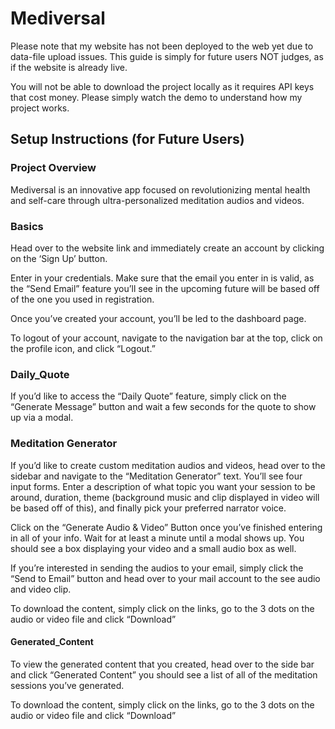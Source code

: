 # Mediversal

Please note that my website has not been deployed to the web yet due to data-file upload issues. This guide is simply for future users NOT judges, as if the website is already live. 

You will not be able to download the project locally as it requires API keys that cost money. Please simply watch the demo to understand how my project works. 


## Setup Instructions (for Future Users)

### Project Overview

Mediversal is an innovative app focused on revolutionizing mental health and self-care through ultra-personalized meditation audios and videos.

### Basics

Head over to the website link and immediately create an account by clicking on the ‘Sign Up’ button. 

Enter in your credentials. Make sure that the email you enter in is valid, as the “Send Email” feature you’ll see in the upcoming future will be based off of the one you used in registration. 

Once you’ve created your account, you’ll be led to the dashboard page.

To logout of your account, navigate to the navigation bar at the top, click on the profile icon, and click “Logout.” 

### Daily_Quote

 If you’d like to access the “Daily Quote” feature, simply click on the “Generate Message” button and wait a few seconds for the quote to show up via a modal. 

 ### Meditation Generator

 If you’d like to create custom meditation audios and videos, head over to the sidebar and navigate to the “Meditation Generator” text. You’ll see four input forms. Enter a description of what topic you want your session to be around, duration, theme (background music and clip displayed in video will be based off of this), and finally pick your preferred narrator voice. 

Click on the “Generate Audio & Video” Button once you’ve finished entering in all of your info. Wait for at least a minute until a modal shows up. You should see a box displaying your video and a small audio box as well. 

If you’re interested in sending the audios to your email, simply click the “Send to Email” button and head over to your mail account to the see audio and video clip. 

To download the content, simply click on the links, go to the 3 dots on the audio or video file and click “Download”


#### Generated_Content

To view the generated content that you created, head over to the side bar and click “Generated Content” you should see a list of all of the meditation sessions you’ve generated. 

To download the content, simply click on the links, go to the 3 dots on the audio or video file and click “Download”




